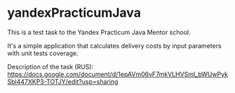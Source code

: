 # yandexPracticumJava

This is a test task to the Yandex Practicum Java Mentor school.

It's a simple application that calculates delivery costs by input parameters with unit tests coverage.

Description of the task (RUS): https://docs.google.com/document/d/1epAVm06vF7mkVLHVSml_bWUwPykSbl447XKP3-TOTJY/edit?usp=sharing
